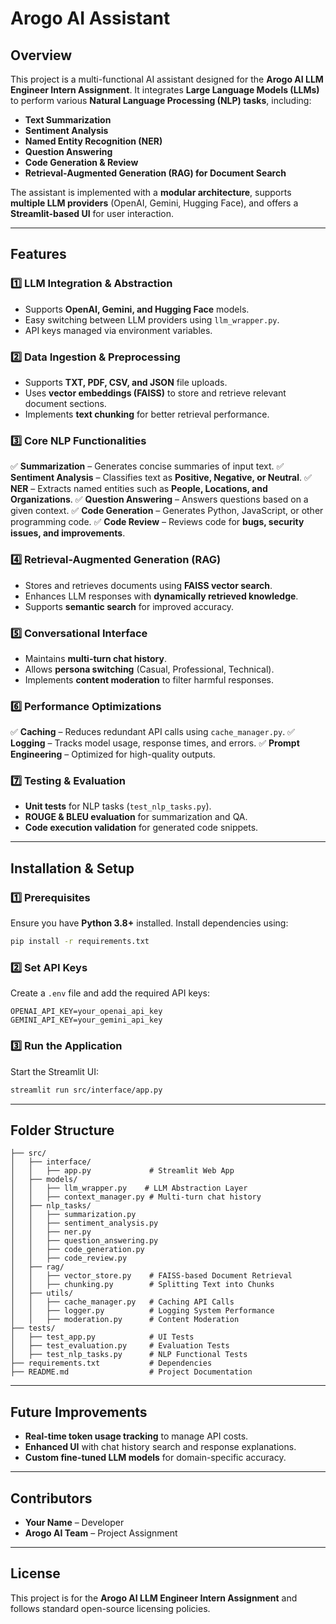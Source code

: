 # Arogo AI Assistant

## Overview
This project is a multi-functional AI assistant designed for the **Arogo AI LLM Engineer Intern Assignment**. It integrates **Large Language Models (LLMs)** to perform various **Natural Language Processing (NLP) tasks**, including:

- **Text Summarization**
- **Sentiment Analysis**
- **Named Entity Recognition (NER)**
- **Question Answering**
- **Code Generation & Review**
- **Retrieval-Augmented Generation (RAG) for Document Search**

The assistant is implemented with a **modular architecture**, supports **multiple LLM providers** (OpenAI, Gemini, Hugging Face), and offers a **Streamlit-based UI** for user interaction.

---
## Features
### 1️⃣ LLM Integration & Abstraction
- Supports **OpenAI, Gemini, and Hugging Face** models.
- Easy switching between LLM providers using `llm_wrapper.py`.
- API keys managed via environment variables.

### 2️⃣ Data Ingestion & Preprocessing
- Supports **TXT, PDF, CSV, and JSON** file uploads.
- Uses **vector embeddings (FAISS)** to store and retrieve relevant document sections.
- Implements **text chunking** for better retrieval performance.

### 3️⃣ Core NLP Functionalities
✅ **Summarization** – Generates concise summaries of input text.
✅ **Sentiment Analysis** – Classifies text as **Positive, Negative, or Neutral**.
✅ **NER** – Extracts named entities such as **People, Locations, and Organizations**.
✅ **Question Answering** – Answers questions based on a given context.
✅ **Code Generation** – Generates Python, JavaScript, or other programming code.
✅ **Code Review** – Reviews code for **bugs, security issues, and improvements**.

### 4️⃣ Retrieval-Augmented Generation (RAG)
- Stores and retrieves documents using **FAISS vector search**.
- Enhances LLM responses with **dynamically retrieved knowledge**.
- Supports **semantic search** for improved accuracy.

### 5️⃣ Conversational Interface
- Maintains **multi-turn chat history**.
- Allows **persona switching** (Casual, Professional, Technical).
- Implements **content moderation** to filter harmful responses.

### 6️⃣ Performance Optimizations
✅ **Caching** – Reduces redundant API calls using `cache_manager.py`.
✅ **Logging** – Tracks model usage, response times, and errors.
✅ **Prompt Engineering** – Optimized for high-quality outputs.

### 7️⃣ Testing & Evaluation
- **Unit tests** for NLP tasks (`test_nlp_tasks.py`).
- **ROUGE & BLEU evaluation** for summarization and QA.
- **Code execution validation** for generated code snippets.

---
## Installation & Setup
### **1️⃣ Prerequisites**
Ensure you have **Python 3.8+** installed. Install dependencies using:
```bash
pip install -r requirements.txt
```

### **2️⃣ Set API Keys**
Create a `.env` file and add the required API keys:
```
OPENAI_API_KEY=your_openai_api_key
GEMINI_API_KEY=your_gemini_api_key
```

### **3️⃣ Run the Application**
Start the Streamlit UI:
```bash
streamlit run src/interface/app.py
```

---
## Folder Structure
```
├── src/
│   ├── interface/
│   │   ├── app.py             # Streamlit Web App
│   ├── models/
│   │   ├── llm_wrapper.py    # LLM Abstraction Layer
│   │   ├── context_manager.py # Multi-turn chat history
│   ├── nlp_tasks/
│   │   ├── summarization.py
│   │   ├── sentiment_analysis.py
│   │   ├── ner.py
│   │   ├── question_answering.py
│   │   ├── code_generation.py
│   │   ├── code_review.py
│   ├── rag/
│   │   ├── vector_store.py    # FAISS-based Document Retrieval
│   │   ├── chunking.py        # Splitting Text into Chunks
│   ├── utils/
│   │   ├── cache_manager.py   # Caching API Calls
│   │   ├── logger.py          # Logging System Performance
│   │   ├── moderation.py      # Content Moderation
├── tests/
│   ├── test_app.py            # UI Tests
│   ├── test_evaluation.py     # Evaluation Tests
│   ├── test_nlp_tasks.py      # NLP Functional Tests
├── requirements.txt           # Dependencies
├── README.md                  # Project Documentation
```

---
## Future Improvements
- **Real-time token usage tracking** to manage API costs.
- **Enhanced UI** with chat history search and response explanations.
- **Custom fine-tuned LLM models** for domain-specific accuracy.

---
## Contributors
- **Your Name** – Developer
- **Arogo AI Team** – Project Assignment

---
## License
This project is for the **Arogo AI LLM Engineer Intern Assignment** and follows standard open-source licensing policies.